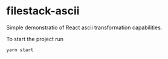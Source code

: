 # filestack-ascii
Simple demonstratio of React ascii transformation capabilities.

To start the project run
```
yarn start
```
